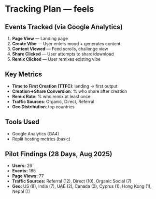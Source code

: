 # Tracking Plan — feels

## Events Tracked (via Google Analytics)
1. **Page View** — Landing page  
2. **Create Vibe** — User enters mood + generates content  
3. **Content Viewed** — Feed scrolls, challenge view  
4. **Share Clicked** — User attempts to share/download  
5. **Remix Clicked** — User remixes existing vibe  

## Key Metrics
- **Time to First Creation (TTFC)**: landing → first output  
- **Creation→Share Conversion**: % who share after creation  
- **Remix Rate**: % who remix at least once  
- **Traffic Sources**: Organic, Direct, Referral  
- **Geo Distribution**: top countries  

## Tools Used
- Google Analytics (GA4)  
- Replit hosting metrics (basic)  

## Pilot Findings (28 Days, Aug 2025)
- **Users:** 26  
- **Events:** 185  
- **Page Views:** 77  
- **Traffic Sources:** Referral (12), Direct (10), Organic Social (7)  
- **Geo:** US (8), India (7), UAE (2), Canada (2), Cyprus (1), Hong Kong (1), Nepal (1)  
